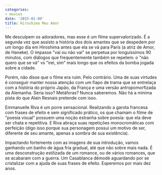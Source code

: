 ```yaml
---
categories:
- movies
date: '2015-01-09'
title: Hiroshima Meu Amor
---
```


Me desculpem os adoradores, mas esse é um filme supervalorizado. É a segunda vez que assisto a história dos dois amantes que se despedem por um longo dia em Hiroshima antes que ela se vá para Paris (a atriz de Amor, de Haneke). O impasse "vai ou não vai" se perpetua por longuíssimos 90 minutos, com diálogos que frequentemente também se repetem: o "não quero que se vá" vs "irei, sim" mais longo que os efeitos da bomba jogada sobre a cidade.

Porém, não disse que o filme era ruim. Pelo contrário. Uma de suas virtudes é conseguir manter nossa atenção com um fiapo de trama que se entrelaça com a história do próprio Japão, da França e uma versão antropomorfizada da Alemanha. Seria isso? Metáforas? Nunca saberemos. Não há a mínima pista do que Alain Resnais pretende com isso.

Emmanuelle Riva é um porre sensacional. Realizando a garota francesa com frases de efeito e sem significado prático, os que chamam o filme de "poesia visual" possuem uma noção estranha sobre poesia: que ela deve ser chata e repetitiva. E Riva abraça suas repetições monocromáticas com perfeição (digo isso porque sua personagem possui um motivo de ser, diferente de seu amante, apenas a sombra de sua existência).

Impactando fortemente com as imagens de sua introdução, vamos ganhando um banho de água fria gradual, até que não sobre mais nada. É uma desconstrução estilizada de um romance, ou de vários romances, que se acabaram com a guerra. Um Casablanca démodé aguardando por se cristalizar com a ajuda de suas frases de efeito. Esperemos por mais dez anos.